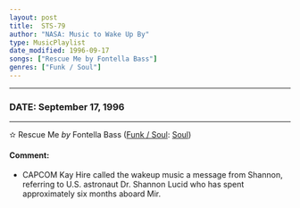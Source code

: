 ```yaml
---
layout: post
title:  STS-79
author: "NASA: Music to Wake Up By"
type: MusicPlaylist
date_modified: 1996-09-17
songs: ["Rescue Me by Fontella Bass"]
genres: ["Funk / Soul"]
---
```


----
### DATE: September 17, 1996
----
✫ Rescue Me *by* Fontella Bass ([Funk / Soul](https://www.discogs.com/genre/Funk%20/%20Soul): [Soul](https://www.discogs.com/style/Soul)) <a target="blank_" href="https://www.discogs.com/Fontella-Bass-Rescue-Me/release/6022270">
    <i class="fas fa-compact-disc"
       title="Discogs entry for this song"
       alt="Discogs entry for this song"
       style="font-size: 1.1em;"></i></a>
    

#### Comment:
* CAPCOM Kay Hire called the wakeup music a message from Shannon, referring to U.S. astronaut Dr. Shannon Lucid who has spent approximately six months aboard Mir.



<br/>
<center>
	<a target="_blank"
	   href="https://twitter.com/intent/tweet?hashtags=Space,NASA,Playlist,NASAWakeupCalls,SpaceProgram&text=🚀 {{ page.author}}, '{{ page.songs.first }}' {{ page.title }}, {{ page.date | date: '%B %d, %Y' }}, {{ site.url }}{{ page.url }}&via=nasawakeupcalls"><i class="fab fa-twitter" title="Tweet this page" alt="Tweet this page" style="font-size: 1.3em;"></i></a>
	&nbsp; 	<i class="fas fa-user-astronaut" style="font-size: 1.5em;"></i> &nbsp;
    <a id="custom_amazon_link"
       type="amzn" search="#"
       category="popular music">
    <i class="fab fa-amazon" style="font-size: 1.3em;"></i></a>
</center>

<!-- Randomly resolve an individual entry from a song array -->
<script src="/assets/javascript/seedrandom.min.js"></script>
<script>
  var wake_me_up = ["Rescue Me by Fontella Bass"];
  var prng = new Math.seedrandom();
  function randomSong() {
    song = wake_me_up[Math.floor(Math.random() * wake_me_up.length)];
    var amazon_link = document.getElementById("custom_amazon_link");
    amazon_link.setAttribute("search", song);
  }
  window.onload = randomSong();
</script>
